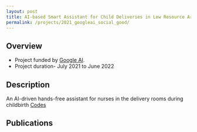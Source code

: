 ```yaml
---
layout: post
title: AI-based Smart Assistant for Child Deliveries in Low Resource Areas
permalink: /projects/2021_googleai_social_good/
---
```


## Overview

  - Project funded by [Google AI]().
  - Project duration- July 2021 to June 2022

## Description
<!---
<img class="img-cover mb-3" src="/assets/images/projects/2021_sensors_graph_abs.png" width="800" height="340">
<br />
--->
An AI-driven hands-free assistant for nurses in the delivery rooms during childbirth
[Codes](https://github.com/madhavlab/2023_NCC_parturitionASR)

## Publications

